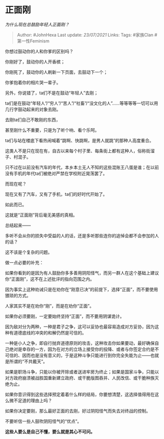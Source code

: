 # 正面刚
*为什么现在总鼓励年轻人正面刚？*

> Author: #JohnHexa
Last update: *23/07/2021* 
Links:
Tags:  #家族Clan #第一性Feminism



你想过鼓动你的人和你爹的区别吗？

你刚好了，鼓动你的人开香槟；

你刚死了，鼓动你的人刷新一下页面，去鼓动下一个；

你爹抱着你的相片哭一辈子。

  


另外，你说错了，ta们不是在鼓动“年轻人”去刚；

ta们是在鼓动“年轻人”/“穷人”/“苦人”/“社畜”/“没文化的人”……等等等等一切可以用几行字鼓动起来的对象去刚。

去刚ta们自己不敢刚的东西，

甚至刚什么不重要，只是为了听个响、看个乐呵。

ta们与站在楼底下看热闹喊着“跳啊、快跳啊，是男人就跳”的那种人高度重合。

这类人不是只在现在有，自古以来每个村子里、每条街上都有这种人，俗称街溜子、村混子。

只不过在以前没有汽车的年代，本乡本土无人不知的这些混账王八蛋是谁；在以前没有手机的年代ta们被绝对严禁在学校附近晃荡罢了。

而现在呢？

现在又有了汽车，又有了手机，ta们的好时代开始了。

如此而已。

这就是“正面刚”背后毫无美感的真相。

  


总结起来——

多听不会从你的损失中受益的人的话，还是多听那些连你的追悼会都不会参加的人的话？

这不该是个复杂的问题。

做一点必要的补充：

如果你看到的是因为有人鼓励你多多善用阴阳怪气，而另一群人在这个基础上建议你“正面刚”，这不在上述批评的指向范围之内。

因为事实上这种劝诫只是在劝你在“刚意已决”的前提下，选择“正面”，而不要使用猥琐的方式。

人家其实不是在劝你“刚”，而是在劝你“正面”。

  


如果你必须要刚，一定要始终坚持“正面”，而不要用阴谋诡计。

因为敌对分为两种，一种是君子之争，这可以妥协也最容易造成对方妥协，因为这种有道德底线的冲突的和解仍然是可信的。

一种是小人之争，即自行抛弃道德原则的攻击，这种攻击你如果要动，最好确保自己绝对是幸存的一方，因为在对方的立场上接受你的投降、或者与你签定合约是不可信的、因而也是没有意义的，于是这种斗争只能进行到你完全失能为止——也就是所谓的“不共戴天”。

如果是职场斗争，只能以你被开除或者送进牢房为终止；如果是国家斗争，只能以对方政府崩溃被战胜国重新建立政府、或干脆版图吞并、人民改信、或干脆种族灭绝为止。

如果你意识得到这些选择预定着着什么样的结局，你要想清楚，这选择值得用在这么微不足道的理由上吗？

如果你决定要刚，那么最好正面的去刚，好过阴阳怪气而失去对终战的控制。

不要听信一些人鼓吹阴阳怪气的“优点”。

**这些人要么是自己不懂，要么就是其心不可问。**



